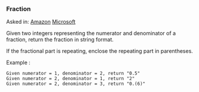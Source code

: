 ### Fraction

Asked in: [Amazon](#) [Microsoft](#)

Given two integers representing the numerator and denominator of a fraction, return the fraction in string format.

If the fractional part is repeating, enclose the repeating part in parentheses.

Example :
```
Given numerator = 1, denominator = 2, return "0.5"
Given numerator = 2, denominator = 1, return "2"
Given numerator = 2, denominator = 3, return "0.(6)"
```
